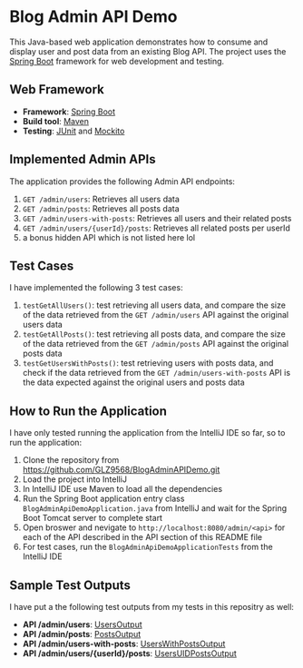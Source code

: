 # Blog Admin API Demo

This Java-based web application demonstrates how to consume and display user and post data from an existing Blog API. The project uses the [Spring Boot](https://spring.io/projects/spring-boot) framework for web development and testing.

## Web Framework

- **Framework**: [Spring Boot](https://spring.io/projects/spring-boot)
- **Build tool**: [Maven](https://maven.apache.org/)
- **Testing**: [JUnit](https://junit.org/junit5/) and [Mockito](https://site.mockito.org/)

## Implemented Admin APIs

The application provides the following Admin API endpoints:

1. `GET /admin/users`: Retrieves all users data
2. `GET /admin/posts`: Retrieves all posts data
2. `GET /admin/users-with-posts`: Retrieves all users and their related posts
2. `GET /admin/users/{userId}/posts`: Retrieves all related posts per userId
5. a bonus hidden API which is not listed here lol

## Test Cases

I have implemented the following 3 test cases:

1. `testGetAllUsers()`: test retrieving all users data, and compare the size of the data retrieved from the `GET /admin/users` API against the original users data
2. `testGetAllPosts()`: test retrieving all posts data, and compare the size of the data retrieved from the `GET /admin/posts` API against the original posts data
3. `testGetUsersWithPosts()`: test retrieving users with posts data, and check if the data retrieved from the `GET /admin/users-with-posts` API is the data expected against the original users and posts data

## How to Run the Application

I have only tested running the application from the IntelliJ IDE so far, so to run the application:

1. Clone the repository from https://github.com/GLZ9568/BlogAdminAPIDemo.git
2. Load the project into IntelliJ
3. In IntelliJ IDE use Maven to load all the dependencies
4. Run the Spring Boot application entry class `BlogAdminApiDemoApplication.java` from IntelliJ and wait for the Spring Boot Tomcat server to complete start
5. Open broswer and nevigate to `http://localhost:8080/admin/<api>` for each of the API described in the API section of this README file
6. For test cases, run the `BlogAdminApiDemoApplicationTests` from the IntelliJ IDE

## Sample Test Outputs

I have put a the following test outputs from my tests in this repositry as well:

- **API /admin/users**: [UsersOutput](https://github.com/GLZ9568/BlogAdminAPIDemo/blob/master/src/main/resources/UsersOutput)
- **API /admin/posts**: [PostsOutput](https://github.com/GLZ9568/BlogAdminAPIDemo/blob/master/src/main/resources/PostsOutput)
- **API /admin/users-with-posts**: [UsersWithPostsOutput](https://github.com/GLZ9568/BlogAdminAPIDemo/blob/master/src/main/resources/UsersWithPostsOutput)
- **API /admin/users/{userId}/posts**: [UsersUIDPostsOutput](https://github.com/GLZ9568/BlogAdminAPIDemo/blob/master/src/main/resources/UsersUIDPostsOutput)
